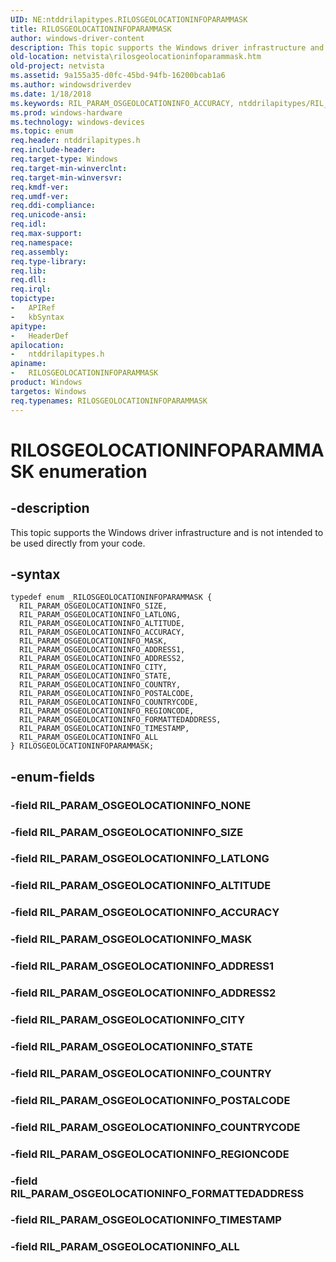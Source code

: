 ```yaml
---
UID: NE:ntddrilapitypes.RILOSGEOLOCATIONINFOPARAMMASK
title: RILOSGEOLOCATIONINFOPARAMMASK
author: windows-driver-content
description: This topic supports the Windows driver infrastructure and is not intended to be used directly from your code.
old-location: netvista\rilosgeolocationinfoparammask.htm
old-project: netvista
ms.assetid: 9a155a35-d0fc-45bd-94fb-16200bcab1a6
ms.author: windowsdriverdev
ms.date: 1/18/2018
ms.keywords: RIL_PARAM_OSGEOLOCATIONINFO_ACCURACY, ntddrilapitypes/RIL_PARAM_OSGEOLOCATIONINFO_FORMATTEDADDRESS, RIL_PARAM_OSGEOLOCATIONINFO_ADDRESS2, ntddrilapitypes/RIL_PARAM_OSGEOLOCATIONINFO_ADDRESS2, ntddrilapitypes/RIL_PARAM_OSGEOLOCATIONINFO_ALL, netvista.rilosgeolocationinfoparammask, RIL_PARAM_OSGEOLOCATIONINFO_STATE, ntddrilapitypes/RIL_PARAM_OSGEOLOCATIONINFO_POSTALCODE, RIL_PARAM_OSGEOLOCATIONINFO_ALL, RIL_PARAM_OSGEOLOCATIONINFO_ADDRESS1, RIL_PARAM_OSGEOLOCATIONINFO_MASK, RIL_PARAM_OSGEOLOCATIONINFO_FORMATTEDADDRESS, ntddrilapitypes/RIL_PARAM_OSGEOLOCATIONINFO_SIZE, ntddrilapitypes/RIL_PARAM_OSGEOLOCATIONINFO_COUNTRYCODE, ntddrilapitypes/RIL_PARAM_OSGEOLOCATIONINFO_CITY, RIL_PARAM_OSGEOLOCATIONINFO_COUNTRY, ntddrilapitypes/RIL_PARAM_OSGEOLOCATIONINFO_STATE, ntddrilapitypes/RIL_PARAM_OSGEOLOCATIONINFO_ACCURACY, RILOSGEOLOCATIONINFOPARAMMASK enumeration [Network Drivers Starting with Windows Vista], RIL_PARAM_OSGEOLOCATIONINFO_ALTITUDE, ntddrilapitypes/RIL_PARAM_OSGEOLOCATIONINFO_TIMESTAMP, ntddrilapitypes/RILOSGEOLOCATIONINFOPARAMMASK, RIL_PARAM_OSGEOLOCATIONINFO_LATLONG, RIL_PARAM_OSGEOLOCATIONINFO_SIZE, RIL_PARAM_OSGEOLOCATIONINFO_REGIONCODE, RILOSGEOLOCATIONINFOPARAMMASK, ntddrilapitypes/RIL_PARAM_OSGEOLOCATIONINFO_REGIONCODE, RIL_PARAM_OSGEOLOCATIONINFO_COUNTRYCODE, RIL_PARAM_OSGEOLOCATIONINFO_CITY, ntddrilapitypes/RIL_PARAM_OSGEOLOCATIONINFO_COUNTRY, RIL_PARAM_OSGEOLOCATIONINFO_TIMESTAMP, ntddrilapitypes/RIL_PARAM_OSGEOLOCATIONINFO_ALTITUDE, RIL_PARAM_OSGEOLOCATIONINFO_POSTALCODE, ntddrilapitypes/RIL_PARAM_OSGEOLOCATIONINFO_LATLONG, ntddrilapitypes/RIL_PARAM_OSGEOLOCATIONINFO_ADDRESS1, ntddrilapitypes/RIL_PARAM_OSGEOLOCATIONINFO_MASK
ms.prod: windows-hardware
ms.technology: windows-devices
ms.topic: enum
req.header: ntddrilapitypes.h
req.include-header: 
req.target-type: Windows
req.target-min-winverclnt: 
req.target-min-winversvr: 
req.kmdf-ver: 
req.umdf-ver: 
req.ddi-compliance: 
req.unicode-ansi: 
req.idl: 
req.max-support: 
req.namespace: 
req.assembly: 
req.type-library: 
req.lib: 
req.dll: 
req.irql: 
topictype: 
-	APIRef
-	kbSyntax
apitype: 
-	HeaderDef
apilocation: 
-	ntddrilapitypes.h
apiname: 
-	RILOSGEOLOCATIONINFOPARAMMASK
product: Windows
targetos: Windows
req.typenames: RILOSGEOLOCATIONINFOPARAMMASK
---
```


# RILOSGEOLOCATIONINFOPARAMMASK enumeration


## -description


This topic supports the Windows driver infrastructure and is not intended to be used directly from your code.


## -syntax


````
typedef enum _RILOSGEOLOCATIONINFOPARAMMASK { 
  RIL_PARAM_OSGEOLOCATIONINFO_SIZE,
  RIL_PARAM_OSGEOLOCATIONINFO_LATLONG,
  RIL_PARAM_OSGEOLOCATIONINFO_ALTITUDE,
  RIL_PARAM_OSGEOLOCATIONINFO_ACCURACY,
  RIL_PARAM_OSGEOLOCATIONINFO_MASK,
  RIL_PARAM_OSGEOLOCATIONINFO_ADDRESS1,
  RIL_PARAM_OSGEOLOCATIONINFO_ADDRESS2,
  RIL_PARAM_OSGEOLOCATIONINFO_CITY,
  RIL_PARAM_OSGEOLOCATIONINFO_STATE,
  RIL_PARAM_OSGEOLOCATIONINFO_COUNTRY,
  RIL_PARAM_OSGEOLOCATIONINFO_POSTALCODE,
  RIL_PARAM_OSGEOLOCATIONINFO_COUNTRYCODE,
  RIL_PARAM_OSGEOLOCATIONINFO_REGIONCODE,
  RIL_PARAM_OSGEOLOCATIONINFO_FORMATTEDADDRESS,
  RIL_PARAM_OSGEOLOCATIONINFO_TIMESTAMP,
  RIL_PARAM_OSGEOLOCATIONINFO_ALL
} RILOSGEOLOCATIONINFOPARAMMASK;
````


## -enum-fields




### -field RIL_PARAM_OSGEOLOCATIONINFO_NONE



### -field RIL_PARAM_OSGEOLOCATIONINFO_SIZE



### -field RIL_PARAM_OSGEOLOCATIONINFO_LATLONG



### -field RIL_PARAM_OSGEOLOCATIONINFO_ALTITUDE



### -field RIL_PARAM_OSGEOLOCATIONINFO_ACCURACY



### -field RIL_PARAM_OSGEOLOCATIONINFO_MASK



### -field RIL_PARAM_OSGEOLOCATIONINFO_ADDRESS1



### -field RIL_PARAM_OSGEOLOCATIONINFO_ADDRESS2



### -field RIL_PARAM_OSGEOLOCATIONINFO_CITY



### -field RIL_PARAM_OSGEOLOCATIONINFO_STATE



### -field RIL_PARAM_OSGEOLOCATIONINFO_COUNTRY



### -field RIL_PARAM_OSGEOLOCATIONINFO_POSTALCODE



### -field RIL_PARAM_OSGEOLOCATIONINFO_COUNTRYCODE



### -field RIL_PARAM_OSGEOLOCATIONINFO_REGIONCODE



### -field RIL_PARAM_OSGEOLOCATIONINFO_FORMATTEDADDRESS



### -field RIL_PARAM_OSGEOLOCATIONINFO_TIMESTAMP



### -field RIL_PARAM_OSGEOLOCATIONINFO_ALL


